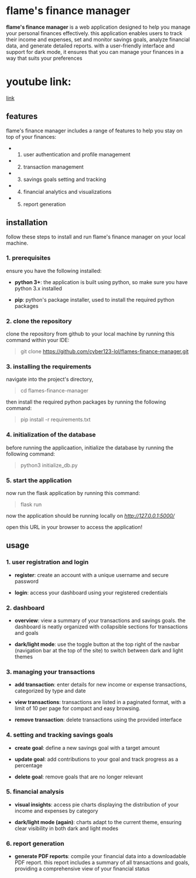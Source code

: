 # flame's finance manager

**flame's finance manager** is a web application designed to help you manage your personal finances effectively. this application enables users to track their income and expenses, set and monitor savings goals, analyze financial data, and generate detailed reports. with a user-friendly interface and support for dark mode, it ensures that you can manage your finances in a way that suits your preferences

# youtube link:
[link](https://youtu.be/X6DeRLi2hQ8)

## features

flame's finance manager includes a range of features to help you stay on top of your finances:

* 1. user authentication and profile management


* 2. transaction management


* 3. savings goals setting and tracking


* 4. financial analytics and visualizations


* 5. report generation


## installation

follow these steps to install and run flame's finance manager on your local machine.

### 1. prerequisites

ensure you have the following installed:

- **python 3+**: the application is built using python, so make sure you have python 3.x installed

- **pip**: python's package installer, used to install the required python packages

### 2. clone the repository

clone the repository from github to your local machine by running this command within your IDE:

> git clone https://github.com/cyber123-lol/flames-finance-manager.git

### 3. installing the requirements

navigate into the project's directory,

> cd flames-finance-manager

then install the required python packages by running the following command:

> pip install -r requirements.txt

### 4. initialization of the database

before running the applicaation, initialize the database by running the following command:

> python3 initialize_db.py

### 5. start the application

now run the flask application by running this command:
> flask run

now the application should be running locally on *http://127.0.0.1:5000/*

open this URL in your browser to access the application!




## usage

### 1. user registration and login

- **register**: create an account with a unique username and secure password

- **login**: access your dashboard using your registered credentials

### 2. dashboard

- **overview**: view a summary of your transactions and savings goals. the dashboard is neatly organized with collapsible sections for transactions and goals

- **dark/light mode**: use the toggle button at the top right of the navbar (navigation bar at the top of the site) to switch between dark and light themes

### 3. managing your transactions

- **add transaction**: enter details for new income or expense transactions, categorized by type and date

- **view transactions**: transactions are listed in a paginated format, with a limit of 10 per page for compact and easy browsing.

- **remove transaction**: delete transactions using the provided interface

### 4. setting and tracking savings goals

- **create goal**: define a new savings goal with a target amount

- **update goal**: add contributions to your goal and track progress as a percentage

- **delete goal**: remove goals that are no longer relevant

### 5. financial analysis

- **visual insights**: access pie charts displaying the distribution of your income and expenses by category

- **dark/light mode (again)**: charts adapt to the current theme, ensuring clear visibility in both dark and light modes

### 6. report generation

- **generate PDF reports**: compile your financial data into a downloadable PDF report. this report includes a summary of all transactions and goals, providing a comprehensive view of your financial status
